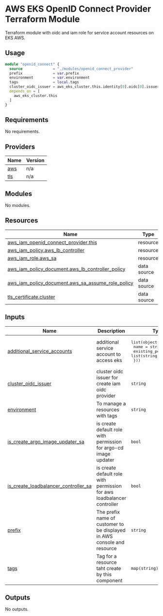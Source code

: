 # AWS EKS OpenID Connect Provider Terraform Module

Terraform module with oidc and iam role for service account resources on EKS AWS.

## Usage

```terraform
module "openid_connect" {
  source              = "./modules/openid_connect_provider"
  prefix              = var.prefix
  environment         = var.environment
  tags                = local.tags
  cluster_oidc_issuer = aws_eks_cluster.this.identity[0].oidc[0].issuer
  depends_on = [
    aws_eks_cluster.this
  ]
}

```

<!-- BEGIN_TF_DOCS -->
## Requirements

No requirements.

## Providers

| Name | Version |
|------|---------|
| <a name="provider_aws"></a> [aws](#provider\_aws) | n/a |
| <a name="provider_tls"></a> [tls](#provider\_tls) | n/a |

## Modules

No modules.

## Resources

| Name | Type |
|------|------|
| [aws_iam_openid_connect_provider.this](https://registry.terraform.io/providers/hashicorp/aws/latest/docs/resources/iam_openid_connect_provider) | resource |
| [aws_iam_policy.aws_lb_controller](https://registry.terraform.io/providers/hashicorp/aws/latest/docs/resources/iam_policy) | resource |
| [aws_iam_role.aws_sa](https://registry.terraform.io/providers/hashicorp/aws/latest/docs/resources/iam_role) | resource |
| [aws_iam_policy_document.aws_lb_controller_policy](https://registry.terraform.io/providers/hashicorp/aws/latest/docs/data-sources/iam_policy_document) | data source |
| [aws_iam_policy_document.aws_sa_assume_role_policy](https://registry.terraform.io/providers/hashicorp/aws/latest/docs/data-sources/iam_policy_document) | data source |
| [tls_certificate.cluster](https://registry.terraform.io/providers/hashicorp/tls/latest/docs/data-sources/certificate) | data source |

## Inputs

| Name | Description | Type | Default | Required |
|------|-------------|------|---------|:--------:|
| <a name="input_additional_service_accounts"></a> [additional\_service\_accounts](#input\_additional\_service\_accounts) | additional service account to access eks | <pre>list(object({<br>    name                 = string<br>    existing_policy_arns = list(string)<br>  }))</pre> | `[]` | no |
| <a name="input_cluster_oidc_issuer"></a> [cluster\_oidc\_issuer](#input\_cluster\_oidc\_issuer) | cluster oidc issuer for create iam oidc provider | `string` | n/a | yes |
| <a name="input_environment"></a> [environment](#input\_environment) | To manage a resources with tags | `string` | n/a | yes |
| <a name="input_is_create_argo_image_updater_sa"></a> [is\_create\_argo\_image\_updater\_sa](#input\_is\_create\_argo\_image\_updater\_sa) | is create default role with permission for argo-cd image updater | `bool` | `true` | no |
| <a name="input_is_create_loadbalancer_controller_sa"></a> [is\_create\_loadbalancer\_controller\_sa](#input\_is\_create\_loadbalancer\_controller\_sa) | is create default role with permission for aws loadbalancer controller | `bool` | `true` | no |
| <a name="input_prefix"></a> [prefix](#input\_prefix) | The prefix name of customer to be displayed in AWS console and resource | `string` | n/a | yes |
| <a name="input_tags"></a> [tags](#input\_tags) | Tag for a resource taht create by this component | `map(string)` | `{}` | no |

## Outputs

No outputs.
<!-- END_TF_DOCS -->
